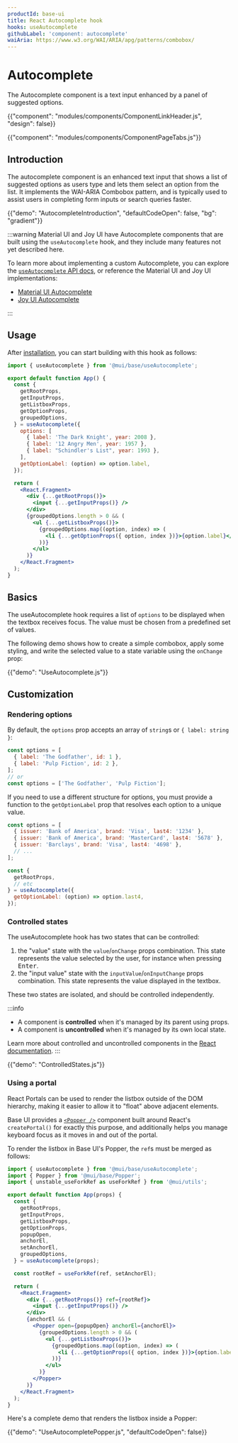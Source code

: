 ```yaml
---
productId: base-ui
title: React Autocomplete hook
hooks: useAutocomplete
githubLabel: 'component: autocomplete'
waiAria: https://www.w3.org/WAI/ARIA/apg/patterns/combobox/
---
```


# Autocomplete

<p class="description">The Autocomplete component is a text input enhanced by a panel of suggested options.</p>

{{"component": "modules/components/ComponentLinkHeader.js", "design": false}}

{{"component": "modules/components/ComponentPageTabs.js"}}

## Introduction

The autocomplete component is an enhanced text input that shows a list of suggested options as users type and lets them select an option from the list. It implements the WAI-ARIA Combobox pattern, and is typically used to assist users in completing form inputs or search queries faster.

{{"demo": "AutocompleteIntroduction", "defaultCodeOpen": false, "bg": "gradient"}}

:::warning
Material UI and Joy UI have Autocomplete components that are built using the `useAutocomplete` hook, and they include many features not yet described here.

To learn more about implementing a custom Autocomplete, you can explore the [`useAutocomplete` API docs](/base-ui/react-autocomplete/hooks-api/#use-autocomplete), or reference the Material UI and Joy UI implementations:

- [Material UI Autocomplete](/material-ui/react-autocomplete/)
- [Joy UI Autocomplete](/joy-ui/react-autocomplete/)

:::

## Usage

After [installation](/base-ui/getting-started/quickstart/#installation), you can start building with this hook as follows:

```jsx
import { useAutocomplete } from '@mui/base/useAutocomplete';

export default function App() {
  const {
    getRootProps,
    getInputProps,
    getListboxProps,
    getOptionProps,
    groupedOptions,
  } = useAutocomplete({
    options: [
      { label: 'The Dark Knight', year: 2008 },
      { label: '12 Angry Men', year: 1957 },
      { label: "Schindler's List", year: 1993 },
    ],
    getOptionLabel: (option) => option.label,
  });

  return (
    <React.Fragment>
      <div {...getRootProps()}>
        <input {...getInputProps()} />
      </div>
      {groupedOptions.length > 0 && (
        <ul {...getListboxProps()}>
          {groupedOptions.map((option, index) => (
            <li {...getOptionProps({ option, index })}>{option.label}</li>
          ))}
        </ul>
      )}
    </React.Fragment>
  );
}
```

## Basics

The useAutocomplete hook requires a list of `options` to be displayed when the textbox receives focus. The value must be chosen from a predefined set of values.

The following demo shows how to create a simple combobox, apply some styling, and write the selected value to a state variable using the `onChange` prop:

{{"demo": "UseAutocomplete.js"}}

## Customization

### Rendering options

By default, the `options` prop accepts an array of `string`s or `{ label: string }`:

```js
const options = [
  { label: 'The Godfather', id: 1 },
  { label: 'Pulp Fiction', id: 2 },
];
// or
const options = ['The Godfather', 'Pulp Fiction'];
```

If you need to use a different structure for options, you must provide a function to the `getOptionLabel` prop that resolves each option to a unique value.

```js
const options = [
  { issuer: 'Bank of America', brand: 'Visa', last4: '1234' },
  { issuer: 'Bank of America', brand: 'MasterCard', last4: '5678' },
  { issuer: 'Barclays', brand: 'Visa', last4: '4698' },
  // ...
];

const {
  getRootProps,
  // etc
} = useAutocomplete({
  getOptionLabel: (option) => option.last4,
});
```

### Controlled states

The useAutocomplete hook has two states that can be controlled:

1. the "value" state with the `value`/`onChange` props combination. This state represents the value selected by the user, for instance when pressing <kbd class="key">Enter</kbd>.
2. the "input value" state with the `inputValue`/`onInputChange` props combination. This state represents the value displayed in the textbox.

These two states are isolated, and should be controlled independently.

:::info

- A component is **controlled** when it's managed by its parent using props.
- A component is **uncontrolled** when it's managed by its own local state.

Learn more about controlled and uncontrolled components in the [React documentation](https://react.dev/learn/sharing-state-between-components#controlled-and-uncontrolled-components).
:::

{{"demo": "ControlledStates.js"}}

### Using a portal

React Portals can be used to render the listbox outside of the DOM hierarchy, making it easier to allow it to "float" above adjacent elements.

Base UI provides a [`<Popper />`](/base-ui/react-popper/) component built around React's `createPortal()` for exactly this purpose, and additionally helps you manage keyboard focus as it moves in and out of the portal.

To render the listbox in Base UI's Popper, the `ref`s must be merged as follows:

```jsx
import { useAutocomplete } from '@mui/base/useAutocomplete';
import { Popper } from '@mui/base/Popper';
import { unstable_useForkRef as useForkRef } from '@mui/utils';

export default function App(props) {
  const {
    getRootProps,
    getInputProps,
    getListboxProps,
    getOptionProps,
    popupOpen,
    anchorEl,
    setAnchorEl,
    groupedOptions,
  } = useAutocomplete(props);

  const rootRef = useForkRef(ref, setAnchorEl);

  return (
    <React.Fragment>
      <div {...getRootProps()} ref={rootRef}>
        <input {...getInputProps()} />
      </div>
      {anchorEl && (
        <Popper open={popupOpen} anchorEl={anchorEl}>
          {groupedOptions.length > 0 && (
            <ul {...getListboxProps()}>
              {groupedOptions.map((option, index) => (
                <li {...getOptionProps({ option, index })}>{option.label}</li>
              ))}
            </ul>
          )}
        </Popper>
      )}
    </React.Fragment>
  );
}
```

Here's a complete demo that renders the listbox inside a Popper:

{{"demo": "UseAutocompletePopper.js", "defaultCodeOpen": false}}
